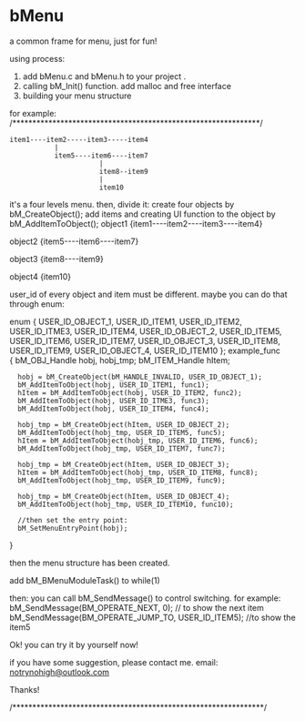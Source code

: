 # bMenu
a common frame for  menu, just for fun!

using process:
1. add bMenu.c and bMenu.h to your project .
2. calling bM_Init() function. add malloc and free interface
3. building your menu structure

for example:
/**************************************************************/

    item1----item2-----item3-----item4
               |
               item5----item6----item7
                          |
                          item8--item9
                          |
                          item10
  it's a four levels menu. then, divide it:
  create four objects by bM_CreateObject();
  add items and creating UI function to the object by bM_AddItemToObject();
  object1 {item1----item2----item3----item4}
  
  object2 {item5----item6----item7}
  
  object3 {item8----item9}
  
  object4 {item10}
  
 
 user_id of every object and item must be different.
 maybe you can do that through enum:
   
   enum
   {
     USER_ID_OBJECT_1,
     USER_ID_ITEM1,
     USER_ID_ITEM2,
     USER_ID_ITME3,
     USER_ID_ITEM4,
     USER_ID_OBJECT_2,
     USER_ID_ITEM5,
     USER_ID_ITEM6,
     USER_ID_ITEM7,
     USER_ID_OBJECT_3,
     USER_ID_ITEM8,
     USER_ID_ITEM9,
     USER_ID_OBJECT_4,
     USER_ID_ITEM10
   };
  example_func   
  {
      bM_OBJ_Handle  hobj, hobj_tmp;
      bM_ITEM_Handle hItem;
      
      hobj = bM_CreateObject(bM_HANDLE_INVALID, USER_ID_OBJECT_1);
      bM_AddItemToObject(hobj, USER_ID_ITEM1, func1);
      hItem = bM_AddItemToObject(hobj, USER_ID_ITEM2, func2);
      bM_AddItemToObject(hobj, USER_ID_ITME3, func3);
      bM_AddItemToObject(hobj, USER_ID_ITEM4, func4);
      
      hobj_tmp = bM_CreateObject(hItem, USER_ID_OBJECT_2);
      bM_AddItemToObject(hobj_tmp, USER_ID_ITEM5, func5);
      hItem = bM_AddItemToObject(hobj_tmp, USER_ID_ITEM6, func6);
      bM_AddItemToObject(hobj_tmp, USER_ID_ITEM7, func7);  
  
      hobj_tmp = bM_CreateObject(hItem, USER_ID_OBJECT_3);
      hItem = bM_AddItemToObject(hobj_tmp, USER_ID_ITEM8, func8);
      bM_AddItemToObject(hobj_tmp, USER_ID_ITEM9, func9);
 
      hobj_tmp = bM_CreateObject(hItem, USER_ID_OBJECT_4);
      bM_AddItemToObject(hobj_tmp, USER_ID_ITEM10, func10); 
      
      //then set the entry point:
      bM_SetMenuEntryPoint(hobj);      
  }
  
  then the menu structure has been created.
  
  add bM_BMenuModuleTask()  to while(1)
  
  then:
  you can call bM_SendMessage() to control switching.
  for example:
  bM_SendMessage(BM_OPERATE_NEXT, 0);   // to show the next item 
  bM_SendMessage(BM_OPERATE_JUMP_TO, USER_ID_ITEM5);   //to show the item5
  
  
  
  Ok! you can try it by yourself now!
  
  if you have some suggestion, please contact me.
  email: notrynohigh@outlook.com
  
  
  Thanks! 

/***************************************************************/






